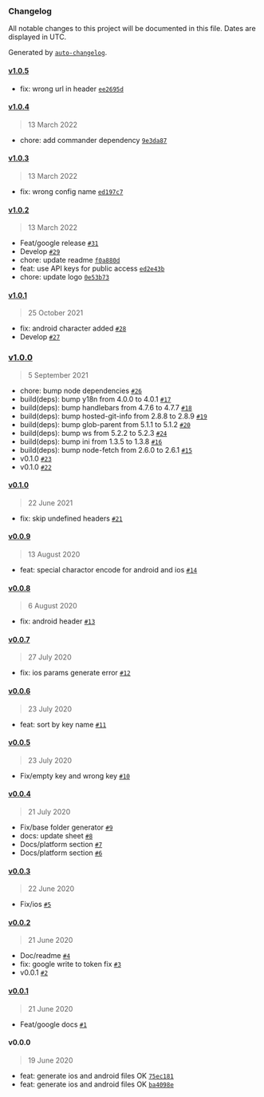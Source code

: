 ### Changelog

All notable changes to this project will be documented in this file. Dates are displayed in UTC.

Generated by [`auto-changelog`](https://github.com/CookPete/auto-changelog).

#### [v1.0.5](https://github.com/jhonny-me/mirrorrim/compare/v1.0.4...v1.0.5)

- fix: wrong url in header [`ee2695d`](https://github.com/jhonny-me/mirrorrim/commit/ee2695d10a2178ee9ccd9ed709da381af285c22b)

#### [v1.0.4](https://github.com/jhonny-me/mirrorrim/compare/v1.0.3...v1.0.4)

> 13 March 2022

- chore: add commander dependency [`9e3da87`](https://github.com/jhonny-me/mirrorrim/commit/9e3da8754252cfeb9033bdf2024e388a7d70cb80)

#### [v1.0.3](https://github.com/jhonny-me/mirrorrim/compare/v1.0.2...v1.0.3)

> 13 March 2022

- fix: wrong config name [`ed197c7`](https://github.com/jhonny-me/mirrorrim/commit/ed197c7df318e9a39b4f7497a2249677cab3fde5)

#### [v1.0.2](https://github.com/jhonny-me/mirrorrim/compare/v1.0.1...v1.0.2)

> 13 March 2022

- Feat/google release [`#31`](https://github.com/jhonny-me/mirrorrim/pull/31)
- Develop [`#29`](https://github.com/jhonny-me/mirrorrim/pull/29)
- chore: update readme [`f0a880d`](https://github.com/jhonny-me/mirrorrim/commit/f0a880df0077dd050064bc63111855abca1d7b13)
- feat: use API keys for public access [`ed2e43b`](https://github.com/jhonny-me/mirrorrim/commit/ed2e43b2de2e18175123e4dc12eff94acbd74071)
- chore: update logo [`0e53b73`](https://github.com/jhonny-me/mirrorrim/commit/0e53b73d36e7c96017ee99f07b1e69f4c7e568b1)

#### [v1.0.1](https://github.com/jhonny-me/mirrorrim/compare/v1.0.0...v1.0.1)

> 25 October 2021

- fix: android character added [`#28`](https://github.com/jhonny-me/mirrorrim/pull/28)
- Develop [`#27`](https://github.com/jhonny-me/mirrorrim/pull/27)

### [v1.0.0](https://github.com/jhonny-me/mirrorrim/compare/v0.1.0...v1.0.0)

> 5 September 2021

- chore: bump node dependencies [`#26`](https://github.com/jhonny-me/mirrorrim/pull/26)
- build(deps): bump y18n from 4.0.0 to 4.0.1 [`#17`](https://github.com/jhonny-me/mirrorrim/pull/17)
- build(deps): bump handlebars from 4.7.6 to 4.7.7 [`#18`](https://github.com/jhonny-me/mirrorrim/pull/18)
- build(deps): bump hosted-git-info from 2.8.8 to 2.8.9 [`#19`](https://github.com/jhonny-me/mirrorrim/pull/19)
- build(deps): bump glob-parent from 5.1.1 to 5.1.2 [`#20`](https://github.com/jhonny-me/mirrorrim/pull/20)
- build(deps): bump ws from 5.2.2 to 5.2.3 [`#24`](https://github.com/jhonny-me/mirrorrim/pull/24)
- build(deps): bump ini from 1.3.5 to 1.3.8 [`#16`](https://github.com/jhonny-me/mirrorrim/pull/16)
- build(deps): bump node-fetch from 2.6.0 to 2.6.1 [`#15`](https://github.com/jhonny-me/mirrorrim/pull/15)
- v0.1.0 [`#23`](https://github.com/jhonny-me/mirrorrim/pull/23)
- v0.1.0 [`#22`](https://github.com/jhonny-me/mirrorrim/pull/22)

#### [v0.1.0](https://github.com/jhonny-me/mirrorrim/compare/v0.0.9...v0.1.0)

> 22 June 2021

- fix: skip undefined headers [`#21`](https://github.com/jhonny-me/mirrorrim/pull/21)

#### [v0.0.9](https://github.com/jhonny-me/mirrorrim/compare/v0.0.8...v0.0.9)

> 13 August 2020

- feat: special charactor encode for android and ios [`#14`](https://github.com/jhonny-me/mirrorrim/pull/14)

#### [v0.0.8](https://github.com/jhonny-me/mirrorrim/compare/v0.0.7...v0.0.8)

> 6 August 2020

- fix: android header [`#13`](https://github.com/jhonny-me/mirrorrim/pull/13)

#### [v0.0.7](https://github.com/jhonny-me/mirrorrim/compare/v0.0.6...v0.0.7)

> 27 July 2020

- fix: ios params generate error [`#12`](https://github.com/jhonny-me/mirrorrim/pull/12)

#### [v0.0.6](https://github.com/jhonny-me/mirrorrim/compare/v0.0.5...v0.0.6)

> 23 July 2020

- feat: sort by key name [`#11`](https://github.com/jhonny-me/mirrorrim/pull/11)

#### [v0.0.5](https://github.com/jhonny-me/mirrorrim/compare/v0.0.4...v0.0.5)

> 23 July 2020

- Fix/empty key and wrong key [`#10`](https://github.com/jhonny-me/mirrorrim/pull/10)

#### [v0.0.4](https://github.com/jhonny-me/mirrorrim/compare/v0.0.3...v0.0.4)

> 21 July 2020

- Fix/base folder generator [`#9`](https://github.com/jhonny-me/mirrorrim/pull/9)
- docs: update sheet [`#8`](https://github.com/jhonny-me/mirrorrim/pull/8)
- Docs/platform section [`#7`](https://github.com/jhonny-me/mirrorrim/pull/7)
- Docs/platform section [`#6`](https://github.com/jhonny-me/mirrorrim/pull/6)

#### [v0.0.3](https://github.com/jhonny-me/mirrorrim/compare/v0.0.2...v0.0.3)

> 22 June 2020

- Fix/ios [`#5`](https://github.com/jhonny-me/mirrorrim/pull/5)

#### [v0.0.2](https://github.com/jhonny-me/mirrorrim/compare/v0.0.1...v0.0.2)

> 21 June 2020

- Doc/readme [`#4`](https://github.com/jhonny-me/mirrorrim/pull/4)
- fix: google write to token fix [`#3`](https://github.com/jhonny-me/mirrorrim/pull/3)
- v0.0.1 [`#2`](https://github.com/jhonny-me/mirrorrim/pull/2)

#### [v0.0.1](https://github.com/jhonny-me/mirrorrim/compare/v0.0.0...v0.0.1)

> 21 June 2020

- Feat/google docs [`#1`](https://github.com/jhonny-me/mirrorrim/pull/1)

#### v0.0.0

> 19 June 2020

- feat: generate ios and android files OK [`75ec181`](https://github.com/jhonny-me/mirrorrim/commit/75ec1810733723b5a1db306098a42f227cbfd9fc)
- feat: generate ios and android files OK [`ba4098e`](https://github.com/jhonny-me/mirrorrim/commit/ba4098e5841f55429bc40ed9aebe5abba03ba5d9)
